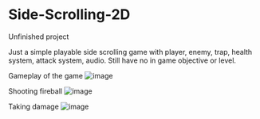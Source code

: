# Side-Scrolling-2D
Unfinished project 

Just a simple playable side scrolling game with player, enemy, trap, health system, attack system, audio.
Still have no in game objective or level.

Gameplay of the game
![image](https://user-images.githubusercontent.com/81912624/214040528-dabd5284-66fb-456c-919a-c13c2aa4feaa.png)

Shooting fireball
![image](https://user-images.githubusercontent.com/81912624/214040678-68a1f810-2695-487a-b57b-0b1e6299d96b.png)

Taking damage
![image](https://user-images.githubusercontent.com/81912624/214040818-d5621bef-f8a7-4d64-9d80-e0ed2e002fda.png)
